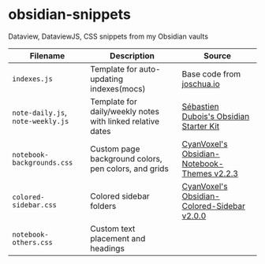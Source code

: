 # obsidian-snippets

Dataview, DataviewJS, CSS snippets from my Obsidian vaults

| Filename                          | Description                                                | Source                                                                                               |
| --------------------------------- | ---------------------------------------------------------- | ---------------------------------------------------------------------------------------------------- |
| `indexes.js`                      | Template for auto-updating indexes(mocs)                   | Base code from [joschua.io](https://joschua.io/posts/2023/09/01/obsidian-publish-dataview/)          |
| `note-daily.js`, `note-weekly.js` | Template for daily/weekly notes with linked relative dates | [Sébastien Dubois's Obsidian Starter Kit](https://obsidianstarterkit.com/)                           |
| `notebook-backgrounds.css`        | Custom page background colors, pen colors, and grids       | [CyanVoxel's Obsidian-Notebook-Themes v2.2.3](https://github.com/CyanVoxel/Obsidian-Notebook-Themes) |
| `colored-sidebar.css`             | Colored sidebar folders                                    | [CyanVoxel's Obsidian-Colored-Sidebar v2.0.0](https://github.com/CyanVoxel/Obsidian-Colored-Sidebar) |
| `notebook-others.css`             | Custom text placement and headings                         |                                                                                                      |
